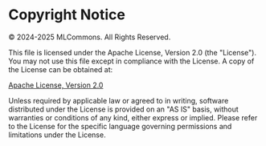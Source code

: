 # Copyright Notice

© 2024-2025 MLCommons. All Rights Reserved.

This file is licensed under the Apache License, Version 2.0 (the "License"). You may not use this file except in compliance with the License. A copy of the License can be obtained at:

[Apache License, Version 2.0](http://www.apache.org/licenses/LICENSE-2.0)

Unless required by applicable law or agreed to in writing, software distributed under the License is provided on an "AS IS" basis, without warranties or conditions of any kind, either express or implied. Please refer to the License for the specific language governing permissions and limitations under the License.
